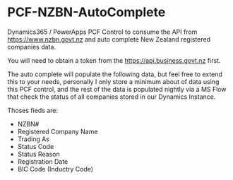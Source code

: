 # PCF-NZBN-AutoComplete
Dynamics365 / PowerApps PCF Control to consume the API from https://www.nzbn.govt.nz and auto complete New Zealand registered companies data.

You will need to obtain a token from the https://api.business.govt.nz first.

The auto complete will populate the following data, but feel free to extend this to your needs, personally I only store a minimum about of data using this PCF control, and the rest of the data is populated nightly via a MS Flow that check the status of all companies stored in our Dynamics Instance.

Thoses fieds are:
* NZBN#
* Registered Company Name
* Trading As
* Status Code
* Status Reason
* Registration Date
* BIC Code (Inductry Code)


